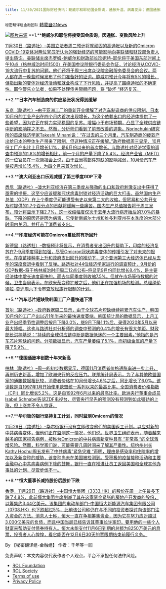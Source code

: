```yaml
---
title: 11/30/2021国际财经快讯：鲍威尔和耶伦国会质询，通胀升温、病毒变异；德国通胀率创数十年来新高
---
```

`秘密翻译组金融团队` [轉載自GNews](https://gnews.org/zh-hans/1708436/)

![](https://assets.gnews.org/wp-content/uploads/2021/11/图片1-138.png)[图片来源](https://www.reuters.com)
**1.****鲍威尔和耶伦将接受国会质询，因通胀、变数风险上升**

[11月30日（路透社）–美国立法者周二预计将就顽固的高通胀以及新的Omicron COVID-19变体对两位官员所认为的强劲经济的可能影响向美联储和财政部负责人提出质询。美联储主席杰罗姆-鲍威尔和财政部长珍妮特-耶伦将于美国东部时间上午10点（格林威治时间1500）在美国参议院银行委员会作证，讨论经济从COVID-19大流行中复苏的问题。他们还将于周三出席众议院金融服务委员会的会议。两人都在周一晚些时候发布了他们准备好的证词，鲍威尔预计今年将有5%的增长，但指出新的变体对经济活动和就业构成了下行风险，并提高了围绕通胀的不确定性。耶伦警告立法者，如果不处理债务限额问题，将 “破坏 “经济复苏。](https://www.reuters.com/markets/us/powell-yellen-head-congress-inflation-variant-risks-rise-2021-11-30/)

**2.****日本汽车制造商的供应紧张状况得到缓解**

[东京（路透社）–由于亚洲工厂的重新开业缓解了对汽车制造商的供应限制，日本10月份的工业产出在四个月内首次出现增长，为这个依赖出口的经济体提供了一些希望，因为它正在努力实现稳固的复苏。增幅小于市场预期，凸显了全球供应链中断的影响挥之不去。然而，分析师们看到了前景改善的迹象。Norinchukin研究所的首席经济学家Takeshi Minami说：“在过去的三个月里，汽车制造商的疲软产出给日本的整体生产带来了限制，但这种情况正在缓解。”政府数据周三显示，10月份工厂产出比上月增长1.1%，是6月份以来的首次增长。与路透社对经济学家的调查中预测的1.8%的增长相比，前一个月的产量下降了5.4%。经济产业省（METI）的一位官员在一次简报会上说，由于亚洲零部件短缺的影响减弱，10月份汽车产量按月增长15.4%，为四个月来首次增长。](https://www.oann.com/japans-oct-output-rises-for-first-time-in-4-months-as-supply-constraints-ease/)

**3.****澳大利亚出口乐观减缓了第三季度GDP下滑**

[悉尼（路透社）–澳大利亚经济在第三季度从强劲的出口和政府刺激支出中获得了亟需的提振，这至少应该缓和冠状病毒封锁对经济活动的巨大打击。虽然国内生产总值（GDP）在上个季度仍可能遭受有史以来第二大的收缩，但贸易和公共开支及时提供的1.7个百分点的贡献将缓解一些痛苦。国内生产总值报告将于周三发布，预计将显示下降2.7%，这一收缩幅度仅次于去年大流行病开始后的7.0%的暴跌。下降的原因还是因为病毒，它使新南威尔士州和维多利亚州在本季度的大部分时间内关闭，并打击了消费者支出。](https://www.oann.com/upbeat-australian-exports-public-spending-temper-q3-gdp-slide/)

**4.****印度经济可能在Omicron蔓延前有所回升**

[新德里（路透社）–数据预计将显示，在消费者支出回升的帮助下，印度的经济复苏在7-9月季度得到加强，尽管Omicron冠状病毒变体的传播引发了对未来的担忧。在疫苗接种率上升和政府支出回升的推动下，这个亚洲第三大经济体已经从去年的深度衰退中看到了反弹。路透社对44位经济学家进行的调查预计，9月份的GDP数据–将于格林威治时间周二12点公布–将显示9月份同比增长8.4%，是主要经济体中增长速度最快的，而去年同季度则收缩7.5%。但就在市场等待数据的时候，卫生当局表示，在欧米茄变种扩散之后，他们正在加强机场的检测。总理纳伦德拉-莫迪周六下令审查放松旅行限制的计划。](https://www.oann.com/indias-economy-likely-picked-up-in-sept-quarter-before-omicron-spread/)

**5.****汽车芯片短缺致韩国工厂产量快速下滑**

[首尔（路透社）–政府数据周二显示，由于全球芯片短缺继续拖累汽车生产，韩国10月份的工厂产出以近1年半来的最快速度萎缩。韩国统计局的数据显示，上月工业产出经季节性调整后按月下降3.0%，继9月下降1.1%后，录得2020年5月以来最大降幅。这也与路透社对分析师的调查中预测的0.4%的增长有很大差距。财政部长洪楠基说：”持续的全球供应链中断是数据低迷的一个主要因素，”他指的是汽车芯片短缺的问题。分项数据显示，汽车产量萎缩了5.1%，而初级金属的产量下降了5.9%。](https://www.oann.com/south-korea-factory-output-falls-at-fastest-pace-since-may-2020-on-auto-chip-shortage/)

**6.****德国通胀率创数十年来新高**

[柏林（路透社）–周一的初步数据显示，德国11月消费者价格通胀率进一步上升，再创历史新高，增加了欧洲央行的反应压力。联邦统计局表示，为了与其他欧盟国家的通胀数据相比较，消费者价格在10月份增长4.6%之后，同比增长了6.0%。该读数是自1997年1月开始使用欧盟统一系列以来的最高比率。全国消费者价格指数（CPI）同比增长5.2%，这是自1992年6月以来的最高比率。欧洲央行董事会成员Isabel Schnabel告诉ZDF电视台，尽管央行早先的预测没有预测到如此强劲的上涨，但上涨并不令人惊讶。](https://www.oann.com/german-inflation-hits-highest-in-decades-increasing-pressure-on-ecb/)

**7.****华尔街的银行坚持复工计划，同时监测Omicorn的情况**

[11月29日（路透社）–华尔街银行没有立即改变他们的美国返工计划，以应对新的中共病毒变体，但他们正在监测这一情况，他们说。世界卫生组织表示，随着越来越多的国家报告病例，被称为Omicron的中共病毒新变种具有 “非常高 “的全球激增风险。然而，科学家们说，可能需要几周时间来了解其严重性。纽约州州长Kathy Hochul周五发布了中共病毒”紧急灾难 “声明，理由是感染率和住院率的增加以及新变种的威胁，该变种尚未在美国被检测到。受积极的疫苗接种活动和主要金融中心中共病毒病例下降的鼓舞，银行一直在推进让员工返回美国和全球其他办事处的计划，尽管步伐不一。](https://www.reuters.com/markets/funds/wall-street-banks-stick-with-return-to-work-plans-while-monitoring-omicron-2021-11-29/)

**8.****恒大董事长减持股份后股价下跌**

[香港，11月29日（路透社）–中国恒大集团（3333.HK）的股价在周一上午最多下跌了4.8%，此前恒大集团主席削减了其在这家资金紧张的房地产开发商的股份，以筹集约3.44亿美元。该集团的电动车部门–中国恒大新能源汽车集团有限公司（0708.HK）也下跌超过5%，此前该公司称仍在与不同的投资者探讨向该部门注入资金的方法。消息人士称，恒大一直在争相筹集资金，因为它在努力应对超过3,000亿美元的负债，而且中国当局已经告诉其董事长许家印，要用他的一些个人财富来帮助支付债券持有人。恒大未能支付11月6日到期的总额为8250万美元的息票，投资者人心惶惶，看它能否在12月6日30天的宽限期结束前履行义务。](https://www.reuters.com/markets/stocks/evergrande-shares-fall-after-chairman-cuts-stake-fantasia-suspends-trading-2021-11-29/)

By 【秘密翻译组-金融组】
作者：千年等一回

 

免责声明：本文内容仅代表作者个人观点，平台不承担任何法律风险。

- [ROL Foundation](https://rolfoundation.org/)
- [ROL Society](https://rolsociety.org/)
- [Terms of use](https://gnews.org/terms-of-use-3/)
- [Privacy Policy](https://gnews.org/privacy-policy/)
